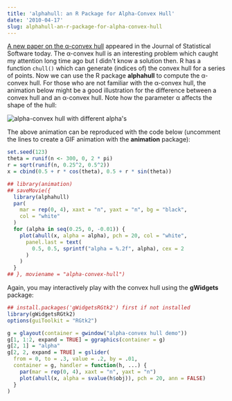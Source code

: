 ```yaml
---
title: 'alphahull: an R Package for Alpha-Convex Hull'
date: '2010-04-17'
slug: alphahull-an-r-package-for-alpha-convex-hull
---
```


[A new paper on the &alpha;-convex hull](http://www.jstatsoft.org/v34/i05/paper) appeared in the Journal of Statistical Software today. The &alpha;-convex hull is an interesting problem which caught my attention long time ago but I didn't know a solution then. R has a function `chull()` which can generate (indices of) the convex hull for a series of points. Now we can use the R package **alphahull** to compute the &alpha;-convex hull. For those who are not familiar with the &alpha;-convex hull, the animation below might be a good illustration for the difference between a convex hull and an &alpha;-convex hull. Note how the parameter &alpha; affects the shape of the hull:

![alpha-convex hull with different alpha's](https://db.yihui.name/imgur/L7Ijj.gif)

The above animation can be reproduced with the code below (uncomment the lines to create a GIF animation with the **animation** package):

```r 
set.seed(123)
theta = runif(n <- 300, 0, 2 * pi)
r = sqrt(runif(n, 0.25^2, 0.5^2))
x = cbind(0.5 + r * cos(theta), 0.5 + r * sin(theta))

## library(animation)
## saveMovie({
  library(alphahull)
  par(
    mar = rep(0, 4), xaxt = "n", yaxt = "n", bg = "black",
    col = "white"
  )
  for (alpha in seq(0.25, 0, -0.01)) {
    plot(ahull(x, alpha = alpha), pch = 20, col = "white",
      panel.last = text(
        0.5, 0.5, sprintf("alpha = %.2f", alpha), cex = 2
      )
    )
  }
## }, moviename = "alpha-convex-hull")
```

Again, you may interactively play with the convex hull using the **gWidgets** package:

```r 
## install.packages('gWidgetsRGtk2') first if not installed
library(gWidgetsRGtk2)
options(guiToolkit = "RGtk2")

g = glayout(container = gwindow("alpha-convex hull demo"))
g[1, 1:2, expand = TRUE] = ggraphics(container = g)
g[2, 1] = "alpha"
g[2, 2, expand = TRUE] = gslider(
  from = 0, to = .3, value = .2, by = .01,
  container = g, handler = function(h, ...) {
    par(mar = rep(0, 4), xaxt = "n", yaxt = "n")
    plot(ahull(x, alpha = svalue(h$obj)), pch = 20, ann = FALSE)
  }
)
```

